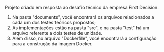 Projeto criado em resposta ao desafio técnico da empresa First Decision. 
1. Na pasta "documents", você encontrará os arquivos relacionados a cada um dos testes teóricos propostos;
2. As implementações estão na pasta "src", e na pasta "test" há um arquivo referente a dois testes de unidade.
3. Além disso, no arquivo "Dockerfile", você encontrará a configuração para a construção da imagem Docker.
